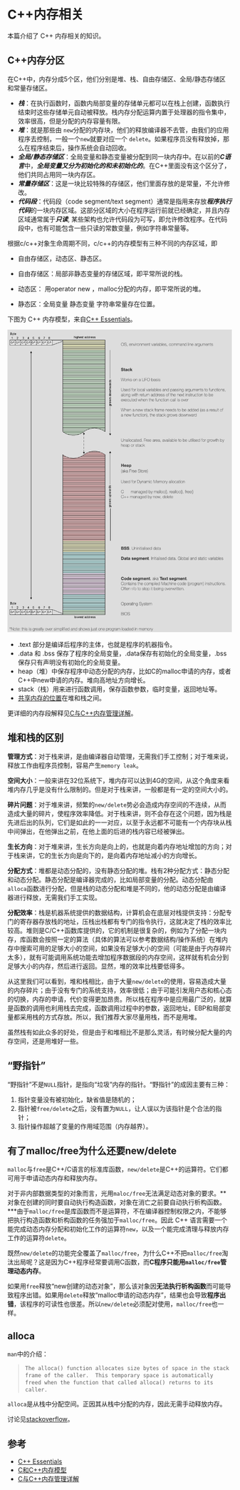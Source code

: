 # C++内存相关

本篇介绍了 C++ 内存相关的知识。

## C++内存分区

在C++中，内存分成5个区，他们分别是堆、栈、自由存储区、全局/静态存储区和常量存储区。

- ***栈***：在执行函数时，函数内局部变量的存储单元都可以在栈上创建，函数执行结束时这些存储单元自动被释放。栈内存分配运算内置于处理器的指令集中，效率很高，但是分配的内存容量有限。
- ***堆***：就是那些由 `new`分配的内存块，他们的释放编译器不去管，由我们的应用程序去控制，一般一个`new`就要对应一个 `delete`。如果程序员没有释放掉，那么在程序结束后，操作系统会自动回收。
- ***全局/静态存储区***：全局变量和静态变量被分配到同一块内存中。在以前的***C语言***中，***全局变量又分为初始化的和未初始化的***。在C++里面没有这个区分了，他们共同占用同一块内存区。
- ***常量存储区***：这是一块比较特殊的存储区，他们里面存放的是常量，不允许修改。
- ***代码段***：代码段（code segment/text segment）通常是指用来存放***程序执行代码***的一块内存区域。这部分区域的大小在程序运行前就已经确定，并且内存区域通常属于***只读***, 某些架构也允许代码段为可写，即允许修改程序。在代码段中，也有可能包含一些只读的常数变量，例如字符串常量等。

根据c/c++对象生命周期不同，c/c++的内存模型有三种不同的内存区域，即

- 自由存储区，动态区、静态区。

- 自由存储区：局部非静态变量的存储区域，即平常所说的栈。
- 动态区： 用operator new ，malloc分配的内存，即平常所说的堆。

- 静态区：全局变量 静态变量 字符串常量存在位置。

下图为 C++ 内存模型，来自[C++ Essentials](https://cpp.tech-academy.co.uk/memory-layout/)。

![memory_layout](./memory_layout.png)



- .text 部分是编译后程序的主体，也就是程序的机器指令。
- .data 和 .bss 保存了程序的全局变量，.data保存有初始化的全局变量，.bss保存只有声明没有初始化的全局变量。
- heap（堆）中保存程序中动态分配的内存，比如C的malloc申请的内存，或者C++中new申请的内存。堆向高地址方向增长。
- stack（栈）用来进行函数调用，保存函数参数，临时变量，返回地址等。
- [共享内存的位置](../../system_programing/shared_memory/shared_memory.md)在堆和栈之间。

更详细的内存段解释见[C与C++内存管理详解](https://www.zdaiot.com/C/%E8%AF%AD%E6%B3%95/C%E4%B8%8EC++%E5%86%85%E5%AD%98%E7%AE%A1%E7%90%86%E8%AF%A6%E8%A7%A3/)。

## 堆和栈的区别

**管理方式**：对于栈来讲，是由编译器自动管理，无需我们手工控制；对于堆来说，释放工作由程序员控制，容易产生`memory leak`。

**空间大小**：一般来讲在32位系统下，堆内存可以达到4G的空间，从这个角度来看堆内存几乎是没有什么限制的。但是对于栈来讲，一般都是有一定的空间大小的。

**碎片问题**：对于堆来讲，频繁的`new/delete`势必会造成内存空间的不连续，从而造成大量的碎片，使程序效率降低。对于栈来讲，则不会存在这个问题，因为栈是先进后出的队列，它们是如此的一一对应，以至于永远都不可能有一个内存块从栈中间弹出，在他弹出之前，在他上面的后进的栈内容已经被弹出。

**生长方向**：对于堆来讲，生长方向是向上的，也就是向着内存地址增加的方向；对于栈来讲，它的生长方向是向下的，是向着内存地址减小的方向增长。

**分配方式**：堆都是动态分配的，没有静态分配的堆。栈有2种分配方式：静态分配和动态分配。静态分配是编译器完成的，比如局部变量的分配。动态分配由`alloca`函数进行分配，但是栈的动态分配和堆是不同的，他的动态分配是由编译器进行释放，无需我们手工实现。

**分配效率**：栈是机器系统提供的数据结构，计算机会在底层对栈提供支持：分配专门的寄存器存放栈的地址，压栈出栈都有专门的指令执行，这就决定了栈的效率比较高。堆则是C/C++函数库提供的，它的机制是很复杂的，例如为了分配一块内存，库函数会按照一定的算法（具体的算法可以参考数据结构/操作系统）在堆内存中搜索可用的足够大小的空间，如果没有足够大小的空间（可能是由于内存碎片太多），就有可能调用系统功能去增加程序数据段的内存空间，这样就有机会分到足够大小的内存，然后进行返回。显然，堆的效率比栈要低得多。

从这里我们可以看到，堆和栈相比，由于大量`new/delete`的使用，容易造成大量的内存碎片；由于没有专门的系统支持，效率很低；由于可能引发用户态和核心态的切换，内存的申请，代价变得更加昂贵。所以栈在程序中是应用最广泛的，就算是函数的调用也利用栈去完成，函数调用过程中的参数，返回地址，EBP和局部变量都采用栈的方式存放。所以，我们推荐大家尽量用栈，而不是用堆。

虽然栈有如此众多的好处，但是由于和堆相比不是那么灵活，有时候分配大量的内存空间，还是用堆好一些。

## “野指针”

“野指针”不是`NULL`指针，是指向“垃圾”内存的指针。“野指针”的成因主要有三种：

1. 指针变量没有被初始化，缺省值是随机的；
2. 指针被`free/delete`之后，没有置为`NULL`，让人误以为该指针是个合法的指针；
3. 指针操作超越了变量的作用域范围（内存越界）。

## 有了malloc/free为什么还要new/delete

`malloc`与`free`是C++/C语言的标准库函数，`new/delete`是C++的运算符。它们都可用于申请动态内存和释放内存。

对于非内部数据类型的对象而言，光用`maloc/free`无法满足动态对象的要求。**对象在创建的同时要自动执行构造函数，对象在消亡之前要自动执行析构函数。***由于`malloc/free`是库函数而不是运算符，不在编译器控制权限之内，不能够把执行构造函数和析构函数的任务强加于`malloc/free`。因此 C++ 语言需要一个能完成动态内存分配和初始化工作的运算符`new`，以及一个能完成清理与释放内存工作的运算符`delete`。

既然`new/delete`的功能完全覆盖了`malloc/free`，为什么C++不把`malloc/free`淘汰出局呢？这是因为C++程序经常要调用C函数，而**C程序只能用`malloc/free`管理动态内存**。

如果用`free`释放“new创建的动态对象”，那么该对象因**无法执行析构函数**而可能导致程序出错。如果用`delete`释放“malloc申请的动态内存”，结果也会导致**程序出错**，该程序的可读性也很差。所以`new/delete`必须配对使用，`malloc/free`也一样。

## alloca

`man`中的介绍：

> ```
> The alloca() function allocates size bytes of space in the stack frame of the caller.  This temporary space is automatically freed when the function that called alloca() returns to its caller.
> ```

`alloca`是从栈中分配空间。正因其从栈中分配的内存，因此无需手动释放内存。

讨论见[stackoverflow](https://stackoverflow.com/questions/1018853/why-is-the-use-of-alloca-not-considered-good-practice)。

## 参考

- [C++ Essentials](https://cpp.tech-academy.co.uk/memory-layout/)
- [C和C++内存模型](https://www.cnblogs.com/Stultz-Lee/p/6751522.html)
- [C与C++内存管理详解](https://www.zdaiot.com/C/%E8%AF%AD%E6%B3%95/C%E4%B8%8EC++%E5%86%85%E5%AD%98%E7%AE%A1%E7%90%86%E8%AF%A6%E8%A7%A3/)